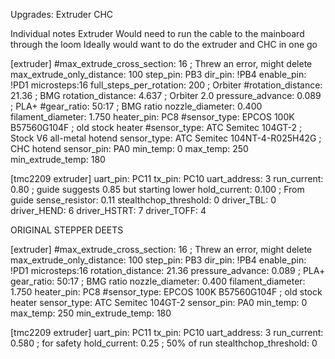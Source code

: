 Upgrades:
    Extruder
    CHC

Individual notes
    Extruder
        Would need to run the cable to the mainboard through the loom
        Ideally would want to do the extruder and CHC in one go

[extruder]
#max_extrude_cross_section: 16 ; Threw an error, might delete
max_extrude_only_distance: 100
step_pin: PB3
dir_pin: !PB4
enable_pin: !PD1
microsteps:16
full_steps_per_rotation: 200 ; Orbiter
#rotation_distance: 21.36 ; BMG
rotation_distance: 4.637 ; Orbiter 2.0
pressure_advance: 0.089 ; PLA+
#gear_ratio: 50:17 ; BMG ratio
nozzle_diameter: 0.400
filament_diameter: 1.750
heater_pin: PC8
#sensor_type: EPCOS 100K B57560G104F ; old stock heater
#sensor_type: ATC Semitec 104GT-2 ; Stock V6 all-metal hotend
sensor_type: ATC Semitec 104NT-4-R025H42G ; CHC hotend
sensor_pin: PA0
min_temp: 0
max_temp: 250
min_extrude_temp: 180

[tmc2209 extruder]
uart_pin: PC11
tx_pin: PC10
uart_address: 3
run_current: 0.80 ; guide suggests 0.85 but starting lower
hold_current: 0.100 ; From guide
sense_resistor: 0.11
stealthchop_threshold: 0
driver_TBL: 0
driver_HEND: 6
driver_HSTRT: 7
driver_TOFF: 4





ORIGINAL STEPPER DEETS

[extruder]
#max_extrude_cross_section: 16 ; Threw an error, might delete
max_extrude_only_distance: 100
step_pin: PB3
dir_pin: !PB4
enable_pin: !PD1
microsteps:16
rotation_distance: 21.36
pressure_advance: 0.089 ; PLA+
gear_ratio: 50:17 ; BMG ratio
nozzle_diameter: 0.400
filament_diameter: 1.750
heater_pin: PC8
#sensor_type: EPCOS 100K B57560G104F ; old stock heater
sensor_type: ATC Semitec 104GT-2
sensor_pin: PA0
min_temp: 0
max_temp: 250
min_extrude_temp: 180

[tmc2209 extruder]
uart_pin: PC11
tx_pin: PC10
uart_address: 3
run_current: 0.580 ; for safety
hold_current: 0.25 ; 50% of run
stealthchop_threshold: 0